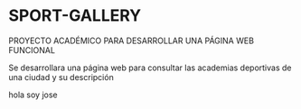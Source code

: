 # SPORT-GALLERY
PROYECTO ACADÉMICO PARA DESARROLLAR UNA PÁGINA WEB FUNCIONAL 

Se desarrollara una página web para consultar las academias deportivas de una ciudad y su descripción 


hola soy jose